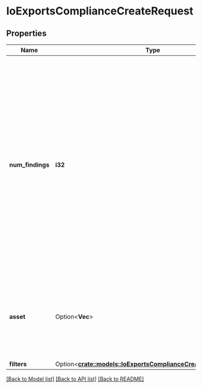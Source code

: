 # IoExportsComplianceCreateRequest

## Properties

Name | Type | Description | Notes
------------ | ------------- | ------------- | -------------
**num_findings** | **i32** | Specifies the number of compliance findings per exported chunk. The range is 50-10000. If your request omits the `num_findings` body parameter, the value defaults to `5000`. If you specify a value outside of the supported range, Tenable Vulnerability Management uses the upper or lower-bound value. | [default to 5000]
**asset** | Option<**Vec<String>**> | A list of asset UUIDs for which you want to return compliance data. The list can contain a maximum of 200 asset UUIDs. | [optional]
**filters** | Option<[**crate::models::IoExportsComplianceCreateRequestFilters**](io_exports_compliance_create_request_filters.md)> |  | [optional]

[[Back to Model list]](../README.md#documentation-for-models) [[Back to API list]](../README.md#documentation-for-api-endpoints) [[Back to README]](../README.md)


